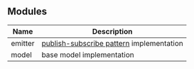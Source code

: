 ## Modules

 Name    | Description
---------|-------------
 emitter | [publish-subscribe pattern](https://en.wikipedia.org/wiki/Publish%E2%80%93subscribe_pattern) implementation
 model   | base model implementation
